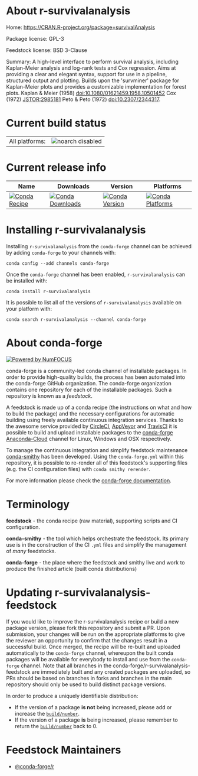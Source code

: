 About r-survivalanalysis
========================

Home: https://CRAN.R-project.org/package=survivalAnalysis

Package license: GPL-3

Feedstock license: BSD 3-Clause

Summary: A high-level interface to perform survival analysis,  including Kaplan-Meier analysis and log-rank tests and Cox regression. Aims at providing a clear and elegant syntax, support for use in a pipeline, structured output and plotting. Builds upon the 'survminer' package for Kaplan-Meier plots and provides a customizable implementation for forest plots. Kaplan & Meier (1958) <doi:10.1080/01621459.1958.10501452> Cox (1972) <JSTOR:2985181> Peto & Peto (1972) <doi:10.2307/2344317>.



Current build status
====================


<table><tr>
    <td>All platforms:</td>
    <td>
      <img src="https://img.shields.io/badge/noarch-disabled-lightgrey.svg" alt="noarch disabled">
    </td>
  </tr>
</table>

Current release info
====================

| Name | Downloads | Version | Platforms |
| --- | --- | --- | --- |
| [![Conda Recipe](https://img.shields.io/badge/recipe-r--survivalanalysis-green.svg)](https://anaconda.org/conda-forge/r-survivalanalysis) | [![Conda Downloads](https://img.shields.io/conda/dn/conda-forge/r-survivalanalysis.svg)](https://anaconda.org/conda-forge/r-survivalanalysis) | [![Conda Version](https://img.shields.io/conda/vn/conda-forge/r-survivalanalysis.svg)](https://anaconda.org/conda-forge/r-survivalanalysis) | [![Conda Platforms](https://img.shields.io/conda/pn/conda-forge/r-survivalanalysis.svg)](https://anaconda.org/conda-forge/r-survivalanalysis) |

Installing r-survivalanalysis
=============================

Installing `r-survivalanalysis` from the `conda-forge` channel can be achieved by adding `conda-forge` to your channels with:

```
conda config --add channels conda-forge
```

Once the `conda-forge` channel has been enabled, `r-survivalanalysis` can be installed with:

```
conda install r-survivalanalysis
```

It is possible to list all of the versions of `r-survivalanalysis` available on your platform with:

```
conda search r-survivalanalysis --channel conda-forge
```


About conda-forge
=================

[![Powered by NumFOCUS](https://img.shields.io/badge/powered%20by-NumFOCUS-orange.svg?style=flat&colorA=E1523D&colorB=007D8A)](http://numfocus.org)

conda-forge is a community-led conda channel of installable packages.
In order to provide high-quality builds, the process has been automated into the
conda-forge GitHub organization. The conda-forge organization contains one repository
for each of the installable packages. Such a repository is known as a *feedstock*.

A feedstock is made up of a conda recipe (the instructions on what and how to build
the package) and the necessary configurations for automatic building using freely
available continuous integration services. Thanks to the awesome service provided by
[CircleCI](https://circleci.com/), [AppVeyor](https://www.appveyor.com/)
and [TravisCI](https://travis-ci.org/) it is possible to build and upload installable
packages to the [conda-forge](https://anaconda.org/conda-forge)
[Anaconda-Cloud](https://anaconda.org/) channel for Linux, Windows and OSX respectively.

To manage the continuous integration and simplify feedstock maintenance
[conda-smithy](https://github.com/conda-forge/conda-smithy) has been developed.
Using the ``conda-forge.yml`` within this repository, it is possible to re-render all of
this feedstock's supporting files (e.g. the CI configuration files) with ``conda smithy rerender``.

For more information please check the [conda-forge documentation](https://conda-forge.org/docs/).

Terminology
===========

**feedstock** - the conda recipe (raw material), supporting scripts and CI configuration.

**conda-smithy** - the tool which helps orchestrate the feedstock.
                   Its primary use is in the construction of the CI ``.yml`` files
                   and simplify the management of *many* feedstocks.

**conda-forge** - the place where the feedstock and smithy live and work to
                  produce the finished article (built conda distributions)


Updating r-survivalanalysis-feedstock
=====================================

If you would like to improve the r-survivalanalysis recipe or build a new
package version, please fork this repository and submit a PR. Upon submission,
your changes will be run on the appropriate platforms to give the reviewer an
opportunity to confirm that the changes result in a successful build. Once
merged, the recipe will be re-built and uploaded automatically to the
`conda-forge` channel, whereupon the built conda packages will be available for
everybody to install and use from the `conda-forge` channel.
Note that all branches in the conda-forge/r-survivalanalysis-feedstock are
immediately built and any created packages are uploaded, so PRs should be based
on branches in forks and branches in the main repository should only be used to
build distinct package versions.

In order to produce a uniquely identifiable distribution:
 * If the version of a package **is not** being increased, please add or increase
   the [``build/number``](https://conda.io/docs/user-guide/tasks/build-packages/define-metadata.html#build-number-and-string).
 * If the version of a package **is** being increased, please remember to return
   the [``build/number``](https://conda.io/docs/user-guide/tasks/build-packages/define-metadata.html#build-number-and-string)
   back to 0.

Feedstock Maintainers
=====================

* [@conda-forge/r](https://github.com/conda-forge/r/)

